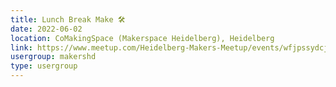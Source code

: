 ```yaml
---
title: Lunch Break Make 🛠️
date: 2022-06-02
location: CoMakingSpace (Makerspace Heidelberg), Heidelberg
link: https://www.meetup.com/Heidelberg-Makers-Meetup/events/wfjpssydcjbdb/
usergroup: makershd
type: usergroup
---
```

